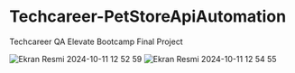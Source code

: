 # Techcareer-PetStoreApiAutomation
Techcareer QA Elevate Bootcamp Final Project

![Ekran Resmi 2024-10-11 12 52 59](https://github.com/user-attachments/assets/c65e14d6-cad9-40d8-91fb-b8456ddcb8f3)
![Ekran Resmi 2024-10-11 12 54 55](https://github.com/user-attachments/assets/360a6f73-ddf7-4a04-8cb2-e60cd67f0267)
